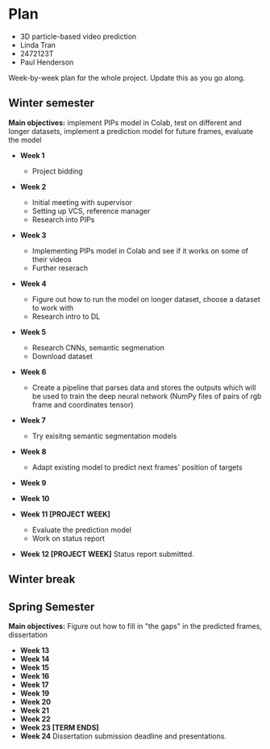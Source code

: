 # Plan

* 3D particle-based video prediction
* Linda Tran
* 2472123T
* Paul Henderson

Week-by-week plan for the whole project. Update this as you go along.

## Winter semester

__Main objectives:__ implement PIPs model in Colab, test on different and longer datasets, implement a prediction model for future frames, evaluate the model

* **Week 1**
  * Project bidding
* **Week 2**
  * Initial meeting with supervisor
  * Setting up VCS, reference manager
  * Research into PIPs
* **Week 3**
  * Implementing PIPs model in Colab and see if it works on some of their videos
  * Further reserach
* **Week 4**
  * Figure out how to run the model on longer dataset, choose a dataset to work with
  * Research intro to DL
* **Week 5**
  * Research CNNs, semantic segmenation
  * Download dataset
* **Week 6**
  * Create a pipeline that parses data and stores the outputs which will be used to train the deep neural network (NumPy files of pairs of rgb frame and coordinates tensor)

* **Week 7**
  * Try exisitng semantic segmentation models
* **Week 8**
  * Adapt existing model to predict next frames' position of targets
* **Week 9**

* **Week 10**
* **Week 11 [PROJECT WEEK]**
  * Evaluate the prediction model
  * Work on status report
* **Week 12 [PROJECT WEEK]** Status report submitted.

## Winter break

## Spring Semester

__Main objectives:__ Figure out how to fill in "the gaps" in the predicted frames, dissertation

* **Week 13**
* **Week 14**
* **Week 15**
* **Week 16**
* **Week 17**
* **Week 19**
* **Week 20**
* **Week 21**
* **Week 22**
* **Week 23 [TERM ENDS]**
* **Week 24** Dissertation submission deadline and presentations.
